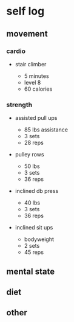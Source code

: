 # self log

## movement 

### cardio

- stair climber
        
    - 5 minutes 
    - level 8 
    - 60 calories

### strength 

- assisted pull ups 

    - 85 lbs assistance
    - 3 sets
    - 28 reps 


- pulley rows

    - 50 lbs
    - 3 sets
    - 36 reps 

- inclined db press

    - 40 lbs
    - 3 sets
    - 36 reps 

-  inclined sit ups

    - bodyweight
    - 2 sets
    - 45 reps 


## mental state

## diet

## other

